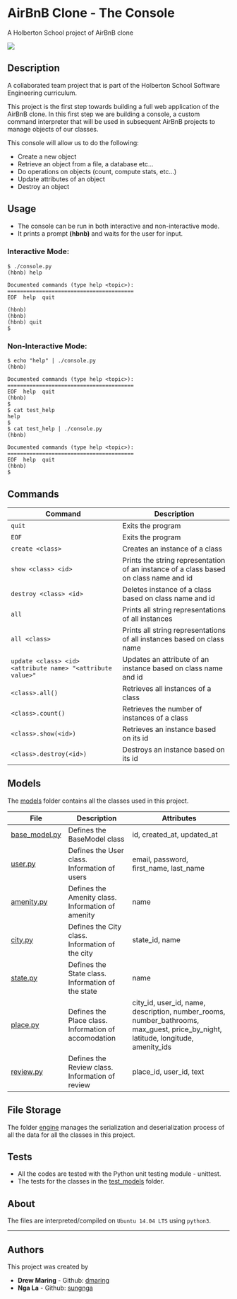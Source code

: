 # AirBnB Clone - The Console
A Holberton School project of AirBnB clone


![](https://s3.amazonaws.com/intranet-projects-files/holbertonschool-higher-level_programming+/263/HBTN-hbnb-Final.png)


## Description
A collaborated team project that is part of the Holberton School Software Engineering curriculum.

This project is the first step towards building a full web application of the AirBnB clone. In this first step we are building a console, a custom command interpreter that will be used in subsequent AirBnB projects to manage objects of our classes.

This console will allow us to do the following:
* Create a new object
* Retrieve an object from a file, a database etc…
* Do operations on objects (count, compute stats, etc…)
* Update attributes of an object
* Destroy an object


## Usage
* The console can be run in both interactive and non-interactive mode.
* It prints a prompt **(hbnb)** and waits for the user for input.

### Interactive Mode:
```
$ ./console.py
(hbnb) help

Documented commands (type help <topic>):
========================================
EOF  help  quit

(hbnb)
(hbnb)
(hbnb) quit
$
```

### Non-Interactive Mode:
```
$ echo "help" | ./console.py
(hbnb)

Documented commands (type help <topic>):
========================================
EOF  help  quit
(hbnb)
$
$ cat test_help
help
$
$ cat test_help | ./console.py
(hbnb)

Documented commands (type help <topic>):
========================================
EOF  help  quit
(hbnb)
$
```


## Commands
Command | Description
--- | ---
`quit` | Exits the program
`EOF` | Exits the program
`create <class>` | Creates an instance of a class
`show <class> <id>` | Prints the string representation of an instance of a class based on class name and id
`destroy <class> <id>` | Deletes instance of a class based on class name and id
`all` | Prints all string representations of all instances
`all <class>` | Prints all string representations of all instances based on class name
`update <class> <id> <attribute name> "<attribute value>"` | Updates an attribute of an instance based on class name and id
`<class>.all()` | Retrieves all instances of a class
`<class>.count()` | Retrieves the number of instances of a class
`<class>.show(<id>)` | Retrieves an instance based on its id
`<class>.destroy(<id>)` | Destroys an instance based on its id


## Models
The [models](./models/) folder contains all the classes used in this project.

File | Description | Attributes
--- | --- | ---
[base_model.py](./models/base_model.py) | Defines the BaseModel class | id, created_at, updated_at
[user.py](./models/user.py) | Defines the User class. Information of users | email, password, first_name, last_name
[amenity.py](./models/amenity.py) | Defines the Amenity class. Information of amenity | name
[city.py](./models/city.py) | Defines the City class. Information of the city | state_id, name
[state.py](./models/state.py) | Defines the State class. Information of the state | name
[place.py](./models/place.py) | Defines the Place class. Information of accomodation | city_id, user_id, name, description, number_rooms, number_bathrooms, max_guest, price_by_night, latitude, longitude, amenity_ids
[review.py](./models/review.py) | Defines the Review class. Information of review | place_id, user_id, text


## File Storage
The folder [engine](./models/engine/) manages the serialization and deserialization process of all the data for all the classes in this project.


## Tests
* All the codes are tested with the Python unit testing module - unittest.
* The tests for the classes in the [test_models](./tests/test_models/) folder.


## About
The files are interpreted/compiled on `Ubuntu 14.04 LTS` using `python3`.

---

## Authors
This project was created by
* **Drew Maring** - Github: [dmaring](https://github.com/dmaring)
* **Nga La** - Github: [sungnga](https://github.com/sungnga)
